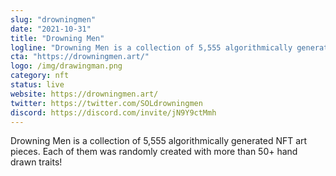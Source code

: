 ```yaml
---
slug: "drowningmen"
date: "2021-10-31"
title: "Drowning Men"
logline: "Drowning Men is a collection of 5,555 algorithmically generated NFT art pieces. Each of them was randomly created with more than 50+ hand drawn traits!"
cta: "https://drowningmen.art/"
logo: /img/drawingman.png
category: nft
status: live
website: https://drowningmen.art/
twitter: https://twitter.com/SOLdrowningmen
discord: https://discord.com/invite/jN9Y9ctMmh
---
```


Drowning Men is a collection of 5,555 algorithmically generated NFT art pieces. Each of them was randomly created with more than 50+ hand drawn traits!
